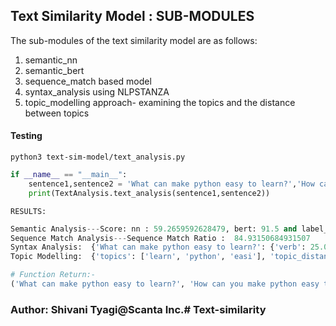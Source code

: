 ## Text Similarity Model : SUB-MODULES

The sub-modules of the text similarity model are as follows:

1. semantic_nn
2. semantic_bert
3. sequence_match based model
4. syntax_analysis using NLPSTANZA
5. topic_modelling approach- examining the topics and the distance between topics


#### Testing
`python3 text-sim-model/text_analysis.py`

```python
if __name__ == "__main__":
    sentence1,sentence2 = 'What can make python easy to learn?','How can you make python easy to learn?'
    print(TextAnalysis.text_analysis(sentence1,sentence2))
```
`RESULTS:`
```python
Semantic Analysis---Score: nn : 59.2659592628479, bert: 91.5 and label_flag assigned: is_similar
Sequence Match Analysis---Sequence Match Ratio :  84.93150684931507
Syntax Analysis:  {'What can make python easy to learn?': {'verb': 25.0, 'pron': 12.5, 'aux': 12.5, 'noun': 12.5, 'adj': 12.5, 'part': 12.5, 'punct': 12.5}, 'How can you make python easy to learn?': {'verb': 22.22, 'adv': 11.11, 'aux': 11.11, 'pron': 11.11, 'noun': 11.11, 'adj': 11.11, 'part': 11.11, 'punct': 11.11}}
Topic Modelling:  {'topics': ['learn', 'python', 'easi'], 'topic_distance': {'easi-learn': 3, 'easi-python': 6, 'learn-python': 5}}

# Function Return:-
('What can make python easy to learn?', 'How can you make python easy to learn?', 59.26,91.50, 'is_similar', 84.93150684931507, {'What can make python easy to learn?': {'verb': 25.0, 'pron': 12.5, 'aux': 12.5, 'noun': 12.5, 'adj': 12.5, 'part': 12.5, 'punct': 12.5}, 'How can you make python easy to learn?': {'verb': 22.22, 'adv': 11.11, 'aux': 11.11, 'pron': 11.11, 'noun': 11.11, 'adj': 11.11, 'part': 11.11, 'punct': 11.11}}, {'topics': ['learn', 'python', 'easi'], 'topic_distance': {'easi-learn': 3, 'easi-python': 6, 'learn-python': 5}})
```

### Author: Shivani Tyagi@Scanta Inc.# Text-similarity
